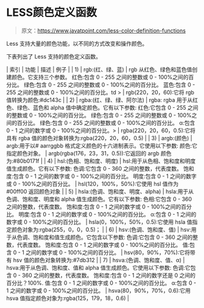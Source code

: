 # LESS颜色定义函数

> 原文：<https://www.javatpoint.com/less-color-definition-functions>

Less 支持大量的颜色功能，以不同的方式改变和操作颜色。

下表列出了 Less 支持的颜色定义函数。

| 索引 | 功能 | 描述 | 例子 |
| 1) | rgb:(红、绿、蓝) | rgb 从红色、绿色和蓝色值创建颜色。它支持三个参数。
红色:包含 0 - 255 之间的整数或 0 - 100%之间的百分比。
绿色:包含 0 - 255 之间的整数或 0 - 100%之间的百分比。
蓝色:包含 0 - 255 之间的整数或 0 - 100%之间的百分比。td > | rgb(220，20，60):它将 rgb 值转换为颜色:#dc143c |
| 2) | rgba:(红、绿、绿、阿尔法) | rgba: rgba 用于从红色、绿色、蓝色和 alpha 值中确定颜色。它有以下参数:
红色:它包含 0 - 255 之间的整数或 0 - 100%之间的百分比。
绿色:包含 0 - 255 之间的整数或 0 - 100%之间的百分比。
绿色:包含 0 - 255 之间的整数或 0 - 100%之间的百分比。
α:包含 0 - 1 之间的数字或 0 - 100%之间的百分比。> | rgba(220，20，60，0.5):它将具有 rgba 值的颜色对象转换为:rgba(220，20，60，0.5) |
| 3) | argb:(颜色) | argb:用于以# aarrggbb 格式定义颜色的十六进制表示。它使用以下参数:
颜色:它指定颜色对象。 | argb(rgba(176，23，31，0.5)):它返回的 argb 颜色为:#80b0171f |
| 4) | hsl:(色相、饱和度、明度) | hsl:用于从色相、饱和度和明度值生成颜色。它有以下参数:
色调:它包含 0 - 360 之间的整数，代表度数。
饱和度:包含 0 - 1 之间的数字或 0 - 100%之间的百分比。
明度:包含 0 - 1 之间的数字或 0 - 100%之间的百分比。 | hsl(120，100%，50%):它使用 hsl 值作为#00ff00 返回颜色对象 |
| 5) | hsla:(色调、饱和度、明度、alpha) | hsla:用于从色调、饱和度、明度和 alpha 值生成颜色。它有以下参数:
色相:它包含 0 - 360 之间的整数，代表度数。
饱和度:包含 0 - 1 之间的数字或 0 - 100%之间的百分比。
明度:包含 0 - 1 之间的数字或 0 - 100%之间的百分比。
α:包含 0 - 1 之间的数字或 0 - 100%之间的百分比。 | hsla(0，100%，50%，0.5):它使用 hsla 值指定颜色对象为:rgba(255，0，0，0.5)； |
| 6) | hsv:(色调、饱和度、值) | hsv:用于从色调、饱和度和值生成颜色。它包含以下参数:
色调:它包含 0 - 360 之间的整数，代表度数。
饱和度:包含 0 - 1 之间的数字或 0 - 100%之间的百分比。
值:包含 0 - 1 之间的数字或 0 - 100%之间的百分比。 | hsv(80，90%，70%):它将带有 hsv 值的颜色对象转换为:#7db312 |
| 7) | hsva:(色调、饱和度、值、α) | hsva:用于从色调、饱和度、值和 alpha 值生成颜色。它使用以下参数:
色调:它包含 0 - 360 之间的整数，代表度数。
饱和度:包含 0 - 1 之间的数字还是 0 之间的百分比？100%.
值:包含 0 - 1 之间的数字或 0 - 100%之间的百分比。
α:包含 0 - 1 之间的数字或 0 - 100%之间的百分比。 | hsva(80，90%，70%，0.6):它用 hsva 值指定颜色对象为:rgba(125，179，18，0.6) |